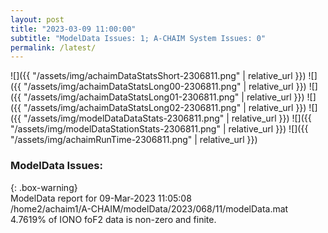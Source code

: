 ```yaml
---
layout: post
title: "2023-03-09 11:00:00"
subtitle: "ModelData Issues: 1; A-CHAIM System Issues: 0"
permalink: /latest/
---
```


![]({{ "/assets/img/achaimDataStatsShort-2306811.png" | relative_url }})
![]({{ "/assets/img/achaimDataStatsLong00-2306811.png" | relative_url }})
![]({{ "/assets/img/achaimDataStatsLong01-2306811.png" | relative_url }})
![]({{ "/assets/img/achaimDataStatsLong02-2306811.png" | relative_url }})
![]({{ "/assets/img/modelDataDataStats-2306811.png" | relative_url }})
![]({{ "/assets/img/modelDataStationStats-2306811.png" | relative_url }})
![]({{ "/assets/img/achaimRunTime-2306811.png" | relative_url }})

### ModelData Issues:  
  
{: .box-warning}  
 ModelData report for 09-Mar-2023 11:05:08   
 /home2/achaim1/A-CHAIM/modelData/2023/068/11/modelData.mat   
 4.7619% of IONO foF2 data is non-zero and finite.   
  

